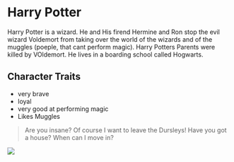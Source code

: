 # Harry Potter

Harry Potter is a wizard.
He and His firend Hermine and Ron stop the evil wizard Voldemort from taking over the world of the wizards and of the muggles (poeple, that cant perform magic).
Harry Potters Parents were killed by VOldemort.
He lives in a boarding school called Hogwarts.

## Character Traits
* very brave
* loyal
* very good at performing magic
* Likes Muggles

> Are you insane? Of course I want to leave the Dursleys!
> Have you got a house? When can I move in?

<img src="https://upload.wikimedia.org/wikipedia/sco/thumb/4/44/HarryPotter5poster.jpg/225px-HarryPotter5poster.jpg"/>